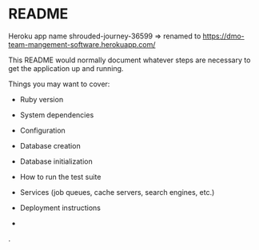 # README

Heroku app name 
shrouded-journey-36599 => renamed to
https://dmo-team-mangement-software.herokuapp.com/

This README would normally document whatever steps are necessary to get the
application up and running.

Things you may want to cover:

* Ruby version

* System dependencies

* Configuration

* Database creation

* Database initialization

* How to run the test suite

* Services (job queues, cache servers, search engines, etc.)

* Deployment instructions

* 
.
